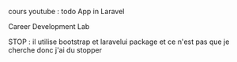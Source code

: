 cours youtube : todo App in Laravel

Career Development Lab

STOP : il utilise bootstrap et laravelui package et ce n'est pas que je cherche donc j'ai du stopper
